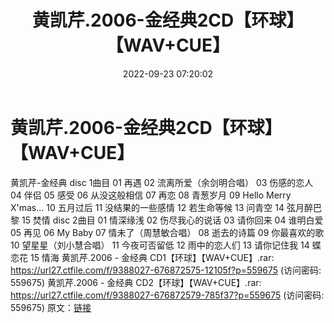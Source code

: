 ﻿---
title: 黄凯芹.2006-金经典2CD【环球】【WAV+CUE】
date: 2022-09-23 07:20:02
categories: WAV车载音乐、镜像
tags: 华语中文
---
# 黄凯芹.2006-金经典2CD【环球】【WAV+CUE】

黄凯芹-金经典
disc 1曲目
01 再遇
02 流离所爱（余剑明合唱）
03 伤感的恋人
04 伴侣
05 感受
06 从没这般相信
07 再恋
08 青葱岁月
09 Hello Merry X'mas...
10 五月过后
11 没结果的一些感情
12 若生命等候
13 问青空
14 弦月醉巴黎
15 焚情
disc 2曲目
01 情深缘浅
02 伤尽我心的说话
03 请你回来
04 谁明白爱
05 再见
06 My Baby
07 情未了（周慧敏合唱）
08 逝去的诗篇
09 你最喜欢的歌
10 望星星（刘小慧合唱）
11 今夜可否留低
12 雨中的恋人们
13 请你记住我
14 蝶恋花
15 情海
黄凯芹.2006 - 金经典 CD1【环球】【WAV+CUE】.rar:
https://url27.ctfile.com/f/9388027-676872575-12105f?p=559675
(访问密码: 559675)
黄凯芹.2006 - 金经典 CD2【环球】【WAV+CUE】.rar: https://url27.ctfile.com/f/9388027-676872579-785f37?p=559675
(访问密码: 559675)
原文：[链接](https://blog.sina.com.cn/s/blog_1647c7e7601030zjr.html)